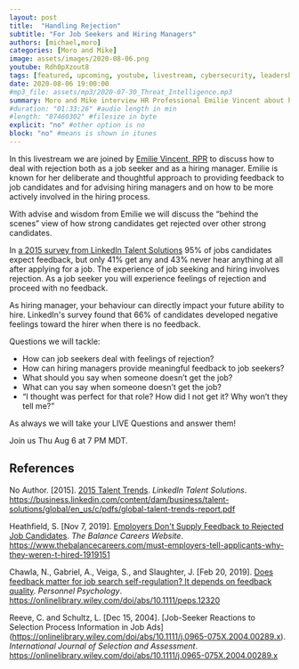 ```yaml
---
layout: post
title:  "Handling Rejection"
subtitle: "For Job Seekers and Hiring Managers"
authors: [michael,moro]
categories: [Moro and Mike]
image: assets/images/2020-08-06.png
youtube: Rdh0pXzout8
tags: [featured, upcoming, youtube, livestream, cybersecurity, leadership, careers, job hunting, management, emotional intelligence, rejection, hiring, management, recruiting]
date: 2020-08-06 19:00:00
#mp3_file: assets/mp3/2020-07-30_Threat_Intelligence.mp3
summary: Moro and Mike interview HR Professional Emilie Vincent about how job seekers and hiring managers can handle rejection better, provide meaningful feedback, and improve the hiring process.
#duration: "01:33:26" #audio length in min
#length: "87460302" #filesize in byte
explicit: "no" #other option is no
block: "no" #means is shown in itunes
---
```


In this livestream we are joined by [Emilie Vincent, RPR](https://www.linkedin.com/in/emilievincentyyc/) to discuss how to deal with rejection both as a job seeker and as a hiring manager. Emilie is known for her deliberate and thoughtful approach to providing feedback to job candidates and for advising hiring managers and on how to be more actively involved in the hiring process.

With advise and wisdom from Emilie we will discuss the “behind the scenes” view of how strong candidates get rejected over other strong candidates.

In [a 2015 survey from LinkedIn Talent Solutions](https://business.linkedin.com/content/dam/business/talent-solutions/global/en_us/c/pdfs/global-talent-trends-report.pdf) 95% of jobs candidates expect feedback, but only 41% get any and 43% never hear anything at all after applying for a job. The experience of job seeking and hiring involves rejection. As a job seeker you will experience feelings of rejection and proceed with no feedback. 

As hiring manager, your behaviour can directly impact your future ability to hire. LinkedIn's survey found that 66% of candidates developed negative feelings toward the hirer when there is no feedback.

Questions we will tackle:

- How can job seekers deal with feelings of rejection?
- How can hiring managers provide meaningful feedback to job seekers?
- What should you say when someone doesn’t get the job?
- What can you say when someone doesn’t get the job?
- “I thought was perfect for that role? How did I not get it? Why won’t they tell me?”

As always we will take your LIVE Questions and answer them!

Join us Thu Aug 6 at 7 PM MDT.

## References

No Author. \[2015\]. [2015 Talent Trends](https://business.linkedin.com/content/dam/business/talent-solutions/global/en_us/c/pdfs/global-talent-trends-report.pdf). *LinkedIn Talent Solutions*. <https://business.linkedin.com/content/dam/business/talent-solutions/global/en_us/c/pdfs/global-talent-trends-report.pdf>

Heathfield, S. \[Nov 7, 2019\]. [Employers Don't Supply Feedback to Rejected Job Candidates](https://www.thebalancecareers.com/must-employers-tell-applicants-why-they-weren-t-hired-1919151). *The Balance Careers Website*. <https://www.thebalancecareers.com/must-employers-tell-applicants-why-they-weren-t-hired-1919151>

Chawla, N., Gabriel, A., Veiga, S., and Slaughter, J. \[Feb 20, 2019\]. [Does feedback matter for job search self-regulation? It depends on feedback quality](https://onlinelibrary.wiley.com/doi/abs/10.1111/peps.12320). *Personnel Psychology*. <https://onlinelibrary.wiley.com/doi/abs/10.1111/peps.12320>

Reeve, C. and Schultz, L. \[Dec 15, 2004\]. [Job-Seeker Reactions to Selection Process Information in Job Ads\](https://onlinelibrary.wiley.com/doi/abs/10.1111/j.0965-075X.2004.00289.x). *International Journal of Selection and Assessment*. <https://onlinelibrary.wiley.com/doi/abs/10.1111/j.0965-075X.2004.00289.x>

